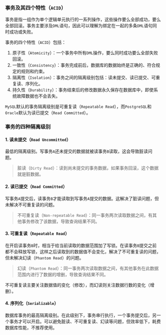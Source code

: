 ### 事务及其四个特性（`ACID`）

事务是指一组作为单个逻辑单元执行的一系列操作，这些操作要么全部成功，要么全部回滚。事务主要涉及`DML`语句，因此可以理解为绑定在一起的多条`DML`语句同时成功或失败。

事务的四个特性（`ACID`）包括：

1. 原子性（`Atomicity`）：一个事务中所有`DML`操作，要么同时成功要么全部失败回滚。
2. 一致性（`Consistency`）：事务完成前后，数据库的数据始终是正确的、符合规定的规则和约束。
3. 隔离性（`Isolation`）：事务之间的隔离级别包括：读未提交、读已提交、可重复读、序列化。
4. 持久性（`Durability`）：事务结束后的修改数据永久保存在数据库中，即使系统故障数据也不会丢失。

`MySQL`默认的事务隔离级别是可重复读（`Repeatable Read`），而`PostgreSQL`和`Oracle`默认为读已提交（`Read Committed`）。

### 事务的四种隔离级别

#### 1. 读未提交（`Read Uncommitted`）

最低的隔离级别。写事务`A`还未提交的数据就被读事务`B`读取，这会导致脏读问题。

> 脏读（`Dirty Read`）：读到尚未提交的事务数据，如果事务回滚，这个数据就是脏数据。

#### 2. 读已提交（`Read Committed`）

写事务`A`提交后，读事务`B`才能读取到写事务`A`提交的数据。这解决了脏读问题，但未解决不可重复读的问题。

> 不可重复读（`Non-repeatable Read`）：同一事务两次读取数据之间，有其他事务修改了该数据，导致查询结果不同。

#### 3. 可重复读（`Repeatable Read`）

在开启读事务`B`时，相当于给当前读取的数据范围加了写锁。在读事务`B`提交之前都不会释放写锁，这样之后读取到的数据值不会变化，解决了不可重复读的问题，但未解决幻读（`Phantom Read`）的问题。

> 幻读（`Phantom Read`）：同一事务两次读取数据之间，有其他事务在此数据范围内进行了数据的增删，导致查询结果不同。

不可重复读主要关注数据值的变化（修改），而幻读则关注数据行数的变化（增删）。

#### 4. 序列化（`Serializable`）

数据库事务的最高隔离级别。在此级别下，事务串行执行，一个事务提交后，另一个事务才可以开启。可以避免脏读、不可重复读、幻读等问题，但效率低下，耗费数据库性能，不推荐使用。